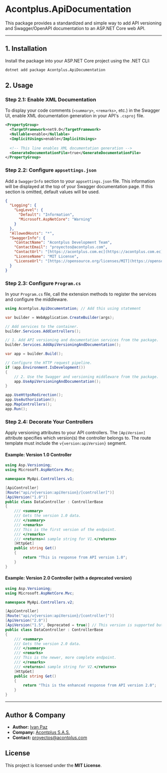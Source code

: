 # Acontplus.ApiDocumentation

This package provides a standardized and simple way to add API versioning and Swagger/OpenAPI documentation to an ASP.NET Core web API.

---

## 1. Installation

Install the package into your ASP.NET Core project using the .NET CLI:

```bash
dotnet add package Acontplus.ApiDocumentation
````

## 2\. Usage

### Step 2.1: Enable XML Documentation

To display your code comments (`<summary>`, `<remarks>`, etc.) in the Swagger UI, enable XML documentation generation in your API's `.csproj` file.

```xml
<PropertyGroup>
  <TargetFramework>net9.0</TargetFramework>
  <Nullable>enable</Nullable>
  <ImplicitUsings>enable</ImplicitUsings>
  
  <!-- This line enables XML documentation generation -->
  <GenerateDocumentationFile>true</GenerateDocumentationFile>
</PropertyGroup>
```

### Step 2.2: Configure `appsettings.json`

Add a `SwaggerInfo` section to your `appsettings.json` file. This information will be displayed at the top of your Swagger documentation page. If this section is omitted, default values will be used.

```json
{
  "Logging": {
    "LogLevel": {
      "Default": "Information",
      "Microsoft.AspNetCore": "Warning"
    }
  },
  "AllowedHosts": "*",
  "SwaggerInfo": {
    "ContactName": "Acontplus Development Team",
    "ContactEmail": "proyectos@acontplus.com",
    "ContactUrl": "[https://acontplus.com.ec](https://acontplus.com.ec)",
    "LicenseName": "MIT License",
    "LicenseUrl": "[https://opensource.org/licenses/MIT](https://opensource.org/licenses/MIT)"
  }
}
```

### Step 2.3: Configure `Program.cs`

In your `Program.cs` file, call the extension methods to register the services and configure the middleware.

```csharp
using Acontplus.ApiDocumentation; // Add this using statement

var builder = WebApplication.CreateBuilder(args);

// Add services to the container.
builder.Services.AddControllers();

// 1. Add API versioning and documentation services from the package.
builder.Services.AddApiVersioningAndDocumentation();

var app = builder.Build();

// Configure the HTTP request pipeline.
if (app.Environment.IsDevelopment())
{
    // 2. Use the Swagger and versioning middleware from the package.
    app.UseApiVersioningAndDocumentation();
}

app.UseHttpsRedirection();
app.UseAuthorization();
app.MapControllers();
app.Run();
```

### Step 2.4: Decorate Your Controllers

Apply versioning attributes to your API controllers. The `[ApiVersion]` attribute specifies which version(s) the controller belongs to. The route template must include the `v{version:apiVersion}` segment.

#### Example: Version 1.0 Controller

```csharp
using Asp.Versioning;
using Microsoft.AspNetCore.Mvc;

namespace MyApi.Controllers.v1;

[ApiController]
[Route("api/v{version:apiVersion}/[controller]")]
[ApiVersion("1.0")]
public class DataController : ControllerBase
{
    /// <summary>
    /// Gets the version 1.0 data.
    /// </summary>
    /// <remarks>
    /// This is the first version of the endpoint.
    /// </remarks>
    /// <returns>A sample string for V1.</returns>
    [HttpGet]
    public string Get()
    {
        return "This is response from API version 1.0";
    }
}
```

#### Example: Version 2.0 Controller (with a deprecated version)

```csharp
using Asp.Versioning;
using Microsoft.AspNetCore.Mvc;

namespace MyApi.Controllers.v2;

[ApiController]
[Route("api/v{version:apiVersion}/[controller]")]
[ApiVersion("2.0")]
[ApiVersion("1.5", Deprecated = true)] // This version is supported but marked as deprecated
public class DataController : ControllerBase
{
    /// <summary>
    /// Gets the version 2.0 data.
    /// </summary>
    /// <remarks>
    /// This is the newer, more complete endpoint.
    /// </remarks>
    /// <returns>A sample string for V2.</returns>
    [HttpGet]
    public string Get()
    {
        return "This is the enhanced response from API version 2.0";
    }
}
```

-----

## Author & Company

* **Author:** [Ivan Paz](https://linktr.ee/iferpaz7)
* **Company:** [Acontplus S.A.S.](https://acontplus.com.ec)
* **Contact:** [proyectos@acontplus.com](mailto:proyectos@acontplus.com)

## License

This project is licensed under the **MIT License**.